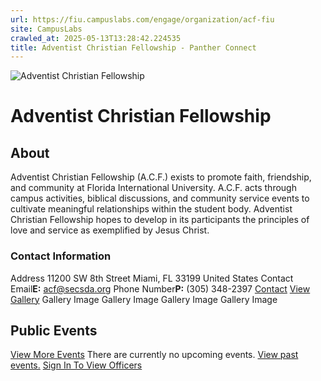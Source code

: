 ```yaml
---
url: https://fiu.campuslabs.com/engage/organization/acf-fiu
site: CampusLabs
crawled_at: 2025-05-13T13:28:42.224535
title: Adventist Christian Fellowship - Panther Connect
---
```


![Adventist Christian Fellowship](https://se-images.campuslabs.com/clink/images/ee1d0510-6988-43a6-8df5-f9a847e74606570954b5-1fad-4319-a4ff-936062588475.png?preset=med-sq)
# Adventist Christian Fellowship
## About
Adventist Christian Fellowship (A.C.F.) exists to promote faith, friendship, and community at Florida International University. A.C.F. acts through campus activities, biblical discussions, and community service events to cultivate meaningful relationships within the student body. Adventist Christian Fellowship hopes to develop in its participants the principles of love and service as exemplified by Jesus Christ.
###  Contact Information 
Address
11200 SW 8th Street 
Miami,  FL 33199 
United States 
Contact Email**E:** acf@secsda.org 
Phone Number**P:** (305) 348-2397 
[](http://www.secsda.org/acf)[](https://www.instagram.com/fiu_acf/)[](http://facebook.com/groups/36076898382/)
[Contact](https://fiu.campuslabs.com/engage/organization/acf-fiu/contact)
[View Gallery](https://fiu.campuslabs.com/engage/organization/acf-fiu/gallery)
Gallery Image
Gallery Image
Gallery Image
Gallery Image
## Public Events
[View More Events](https://fiu.campuslabs.com/engage/organization/acf-fiu/events)
There are currently no upcoming events. [View past events.](https://fiu.campuslabs.com/engage/organization/acf-fiu/events?showpastevents=true)
[Sign In To View Officers](https://fiu.campuslabs.com/engage/account/login?returnUrl=/engage/organization/acf-fiu)
